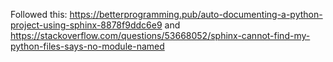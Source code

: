 


Followed this: https://betterprogramming.pub/auto-documenting-a-python-project-using-sphinx-8878f9ddc6e9 and 
https://stackoverflow.com/questions/53668052/sphinx-cannot-find-my-python-files-says-no-module-named